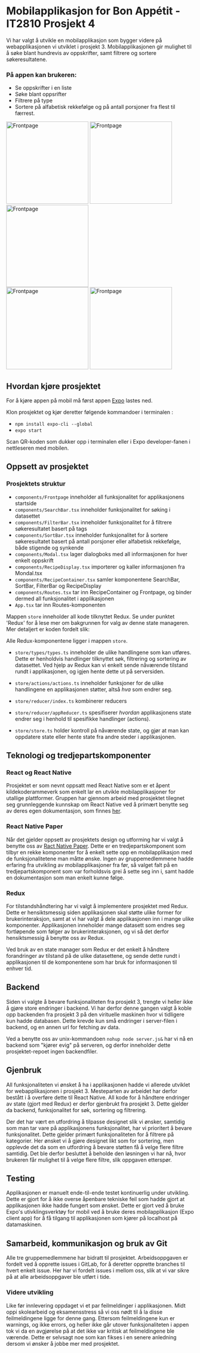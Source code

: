 # Mobilapplikasjon for Bon Appétit - IT2810 Prosjekt 4

Vi har valgt å utvikle en mobilapplikasjon som bygger videre på webapplikasjonen vi utviklet i prosjekt 3. Mobilapplikasjonen gir mulighet til å søke blant hundrevis av oppskrifter, samt filtrere og sortere søkeresultatene. 

### På appen kan brukeren:
- Se oppskrifter i en liste
- Søke blant oppsrifter
- Filtrere på type
- Sortere på alfabetisk rekkefølge og på antall porsjoner fra flest til færrest.

<img src="assets/Screenshots/Frontpage.PNG" alt="Frontpage" width="220"/>
<img src="assets/Screenshots/Search1.PNG" alt="Frontpage" width="220"/>
<img src="assets/Screenshots/Search2.PNG" alt="Frontpage" width="220"/>  <br/>
<img src="assets/Screenshots/Recipe.PNG" alt="Frontpage" width="220"/>
<img src="assets/Screenshots/RecipeExpanded.PNG" alt="Frontpage" width="220"/>

## Hvordan kjøre prosjektet
For å kjøre appen på mobil må først appen [Expo](https://expo.io/tools#client) lastes ned.

Klon prosjektet og kjør deretter følgende kommandoer i terminalen :  
- `npm install expo-cli --global`  
- `expo start`  

Scan QR-koden som dukker opp i terminalen eller i Expo developer-fanen i nettleseren med mobilen. 


## Oppsett av prosjektet



### Prosjektets struktur
- `components/Frontpage` inneholder all funksjonalitet for applikasjonens startside
- `components/SearchBar.tsx` inneholder funksjonalitet for søking i datasettet
- `components/FilterBar.tsx` inneholder funksjonalitet for å filtrere søkeresultatet basert på tags
- `components/SortBar.tsx` inneholder funksjonalitet for å sortere søkeresultatet basert på antall porsjoner eller alfabetisk rekkefølge, både stigende og synkende
- `components/Modal.tsx` lager dialogboks med all informasjonen for hver enkelt oppskrift
- `components/RecipeDisplay.tsx` importerer og kaller informasjonen fra Mondal.tsx
- `components/RecipeContainer.tsx` samler komponentene SearchBar, SortBar, FilterBar og RecipeDisplay
- `components/Routes.tsx` tar inn RecipeContainer og Frontpage, og binder dermed all funksjonalitet i applikasjonen
- `App.tsx` tar inn Routes-komponenten

Mappen `store` inneholder all kode tilknyttet Redux. Se under punktet 'Redux' for å lese mer om bakgrunnen for valg av denne state manageren. Mer detaljert er koden fordelt slik: 



Alle Redux-komponentene ligger i mappen `store`.
-  `store/types/types.ts` inneholder de ulike handlingene som kan utføres. Dette er henholdvis handlinger tilknyttet søk, filtrering og sortering av datasettet. Ved hjelp av Redux kan vi enkelt sende nåværende tilstand rundt i applikasjonen, og igjen hente dette ut på serversiden. 

-  `store/actions/actions.ts` inneholder funksjoner for de ulike handlingene en applikasjonen støtter, altså _hva_ som endrer seg.

-  `store/reducer/index.ts` kombinerer reducers

-  `store/reducer/appReducer.ts` spesifiserer _hvordan_ applikasjonens state endrer seg i henhold til spesifikke handlinger (actions).

-  `store/store.ts` holder kontroll på nåværende state, og gjør at man kan oppdatere state eller hente state fra andre steder i applikasjonen.




## Teknologi og tredjepartskomponenter
### React og React Native
Prosjektet er som nevnt oppsatt med React Native som er et åpent kildekoderammeverk som enkelt lar en utvikle mobilapplikasjoner for utallige plattformer. Gruppen har gjennom arbeid med prosjektet tilegnet seg grunnleggende kunnskap om React Native ved å primært benytte seg av deres egen dokumentasjon, som finnes [her](https://reactnative.dev/docs/getting-started). 

### React Native Paper
Når det gjelder oppsett av prosjektets design og utforming har vi valgt å benytte oss av [Ract Native Paper](https://callstack.github.io/react-native-paper/). Dette er en tredjepartskomponent som tilbyr en rekke komponenter for å enkelt sette opp en mobilapplikasjon med de funksjonalitetene man måtte ønske. Ingen av gruppemedlemmene hadde erfaring fra utvikling av mobilapplikasjoner fra før, så valget falt på en tredjepartskomponent som var forholdsvis grei å sette seg inn i, samt hadde en dokumentasjon som man enkelt kunne følge. 

### Redux
For tilstandshåndtering har vi valgt å implementere prosjektet med Redux. Dette er hensiktsmessig siden applikasjonen skal støtte ulike former for brukerinteraksjon, samt at vi har valgt å dele applikasjonen inn i mange ulike komponenter. Applikasjonen inneholder mange datasett som endres seg fortløpende som følger av brukerinteraksjonen, og vi så det derfor hensiktsmessig å benytte oss av Redux. 

Ved bruk av en state manager som Redux er det enkelt å håndtere forandringer av tilstand på de ulike datasettene, og sende dette rundt i applikasjonen til de komponentene som har bruk for informasjonen til enhver tid.

## Backend
Siden vi valgte å bevare funksjonaliteten fra prosjekt 3, trengte vi heller ikke å gjøre store endringer i backend. Vi har derfor denne gangen valgt å koble opp backenden fra prosjekt 3 på den virituelle maskinen hvor vi tidligere kun hadde databasen. Dette krevde kun små endringer i server-filen i backend, og en annen url for fetching av data. 

Ved a benytte oss av unix-kommandoen `nohup node server.js&` har vi nå en backend som "kjører evig" på serveren, og derfor inneholder dette prosjektet-repoet ingen backendfiler.


## Gjenbruk
All funksjonaliteten vi ønsket å ha i applikasjonen hadde vi allerede utviklet for webapplikasjonen i prosjekt 3. Mesteparten av arbeidet har derfor bestått i å overføre dette til React Native. All kode for å håndtere endringer av state (gjort med Redux) er derfor gjenbrukt fra prosjekt 3. Dette gjelder da backend, funksjonalitet for søk, sortering og filtrering. 

Der det har vært en utfordring å tilpasse designet slik vi ønsker, samtidig som man tar vare på applikasjonens funksjonalitet, har vi prioritert å bevare funksjonalitet. Dette gjelder primært funksjonaliteten for å filtrere på kategorier. Her ønsket vi å gjøre designet likt som for sortering, men opplevde det da som en utfordring å bevare støtten få å velge flere filtre samtidig. Det ble derfor besluttet å beholde den løsningen vi har nå, hvor brukeren får mulighet til å velge flere filtre, slik oppgaven etterspør. 


## Testing
Applikasjonen er manuelt ende-til-ende testet kontinuerlig under utvikling. Dette er gjort for å ikke overse åpenbare tekniske feil som hadde gjort at applikasjonen ikke hadde fungert som ønsket. Dette er gjort ved å bruke Expo's utivklingsverktøy for mobil ved å bruke deres mobilapplikasjon (Expo client app) for å få tilgang til applikasjonen som kjører på localhost på datamaskinen.  

## Samarbeid, kommunikasjon og bruk av Git
Alle tre gruppemedlemmene har bidratt til prosjektet. Arbeidsoppgaven er fordelt ved å opprette issues i GitLab, for å deretter opprette branches til hvert enkelt issue. Her har vi fordelt issues i mellom oss, slik at vi var sikre på at alle arbeidsoppgaver ble utført i tide. 

### Videre utvikling
Like før innlevering oppdaget vi et par feilmeldinger i applikasjonen. Midt oppi skolearbeid og eksamensstress så vi oss nødt til å la disse feilmeldingene ligge for denne gang. Ettersom feilmeldingene kun er warnings, og ikke errors, og heller ikke går utover funksjonaliteten i appen tok vi da en avgjørelse på at det ikke var kritisk at feilmeldingene ble værende. Dette er selvsagt noe som kan fikses i en senere anledning dersom vi ønsker å jobbe mer med prosjektet.